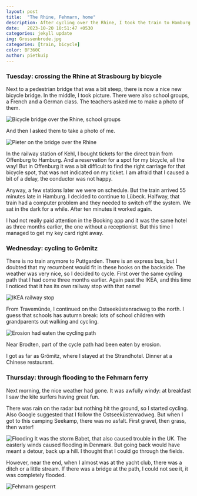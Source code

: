 ```yaml
---
layout: post
title:  "The Rhine, Fehmarn, home"
description: After cycling over the Rhine, I took the train to Hamburg and Lübeck on Tuesday. Wednesday I cycled to Grömitz in nice weather but on Thursday I got caught in the storm Babet on Fehmarn.
date:   2023-10-20 10:51:47 +0530
categories: jekyll update
img: Grossenbrode.jpg
categories: [train, bicycle]
color: BF360C
author: pietkuip
---
```


### Tuesday: crossing the Rhine at Strasbourg by bicycle 

Next to a pedestrian bridge that was a bit steep, there is now a nice new bicycle bridge.
In the middle, I took picture. There were also school groups, a French and a German class.
The teachers asked me to make a photo of them. 

![Bicycle bridge over the Rhine, school groups](../images-hq/Rhine-schoolkids.jpg)

And then I asked them to take a photo of me.
 
![Pieter on the bridge over the Rhine](../images-hq/Me-Rhine-bridge.jpg)

In the railway station of Kehl, I bought tickets for the direct train from Offenburg to 
Hamburg. And a reservation for a spot for my bicycle, all the way! But in Offenburg
it was a bit difficult to find the right carriage for that bicycle spot, that was not 
indicated on my ticket. I am afraid that I caused a bit of a delay, the conductor was
not happy.

Anyway, a few stations later we were on schedule. But the train arrived 55 minutes late 
in Hamburg. I decided to continue to Lübeck. Halfway, that train had a computer problem
and they needed to switch off the system. We sat in the dark for a while. After ten 
minutes it worked again.

I had not really paid attention in the Booking app and it was the same hotel as three 
months earlier, the one without a receptionist. But this time I managed to get my key card 
right away.


### Wednesday: cycling to Grömitz

There is no train anymore to Puttgarden. There is an express bus, but I doubted that my
recumbent would fit in these hooks on the backside. The weather was very nice, so I 
decided to cycle. First over the same cycling path that I had come three months earlier.
Again past the IKEA, and this time I noticed that it has its own railway stop with that 
name!

![IKEA railway stop](../images-hq/IKEA-Danischburg.jpg)

From Travemünde, I continued on the Ostseeküstenradweg to the north. I guess that schools
has autumn break: lots of school children with grandparents out walking and cycling.

![Erosion had eaten the cycling path](../images-hq/Brodtener-Steilufer.jpg)

Near Brodten, part of the cycle path had been eaten by erosion.

I got as far as Grömitz, where I stayed at the Strandhotel. Dinner at a Chinese restaurant. 

### Thursday: through flooding to the Fehmarn ferry

Next morning, the nice weather had gone. It was awfully windy: at breakfast I saw the kite 
surfers having great fun. 

There was rain on the radar but nothing hit the ground, so I
started cycling. Also Google suggested that I follow the Ostseeküstenradweg. But when I
got to this camping Seekamp, there was no asfalt. First gravel, then grass, then water! 

![Flooding](../images-hq/High-water.jpg)
It was the storm Babet, that also caused trouble in the UK. The easterly winds caused
flooding in Denmark. But going back would have meant a detour, back up a hill. 
I thought that I could go through the fields. 

However, near the end, when I almost was at the yacht club, there was a ditch or a 
little stream. If there was a bridge at the path, I could not see it, it was completely 
flooded. 


![Fehmarn gesperrt](../images-hq/Fehmarn-gesperrt.jpg)
 